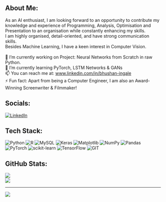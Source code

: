 ## About Me:
As an AI enthusiast, I am looking forward to an opportunity to contribute my knowledge and experience of Programming, Analysis, Optimisation and Presentation to an organisation while constantly enhancing my skills.<br>I am highly organised, detail-oriented, and have strong communication skills.<br>Besides Machine Learning, I have a keen interest in Computer Vision.<br><br>🔭 I’m currently working on Project: Neural Networks from Scratch in raw Python.<br>🌱 I’m currently learning PyTorch, LSTM Networks & GANs<br>📫 You can reach me at: www.linkedin.com/in/bhushan-ingale<br>⚡ Fun fact: Apart from being a Computer Engineer, I am also an Award-Winning Screenwriter & Filmmaker!


## Socials:
[![LinkedIn](https://img.shields.io/badge/LinkedIn-%230077B5.svg?logo=linkedin&logoColor=white)](https://linkedin.com/in/bhushan-ingale) 

## Tech Stack:
![Python](https://img.shields.io/badge/python-3670A0?style=plastic&logo=python&logoColor=ffdd54) ![R](https://img.shields.io/badge/r-%23276DC3.svg?style=plastic&logo=r&logoColor=white) ![MySQL](https://img.shields.io/badge/mysql-%2300000f.svg?style=plastic&logo=mysql&logoColor=white) ![Keras](https://img.shields.io/badge/Keras-%23D00000.svg?style=plastic&logo=Keras&logoColor=white) ![Matplotlib](https://img.shields.io/badge/Matplotlib-%23ffffff.svg?style=plastic&logo=Matplotlib&logoColor=black) ![NumPy](https://img.shields.io/badge/numpy-%23013243.svg?style=plastic&logo=numpy&logoColor=white) ![Pandas](https://img.shields.io/badge/pandas-%23150458.svg?style=plastic&logo=pandas&logoColor=white) ![PyTorch](https://img.shields.io/badge/PyTorch-%23EE4C2C.svg?style=plastic&logo=PyTorch&logoColor=white) ![scikit-learn](https://img.shields.io/badge/scikit--learn-%23F7931E.svg?style=plastic&logo=scikit-learn&logoColor=white) ![TensorFlow](https://img.shields.io/badge/TensorFlow-%23FF6F00.svg?style=plastic&logo=TensorFlow&logoColor=white) ![GIT](https://img.shields.io/badge/Git-fc6d26?style=plastic&logo=git&logoColor=white)
## GitHub Stats:
![](https://github-readme-stats.vercel.app/api/top-langs/?username=bhushaningale&theme=dark&hide_border=false&include_all_commits=false&count_private=false&layout=compact)<br/>
![](https://github-readme-streak-stats.herokuapp.com/?user=bhushaningale&theme=dark&hide_border=false)

---
[![](https://visitcount.itsvg.in/api?id=bhushaningale&icon=0&color=0)](https://visitcount.itsvg.in)

<!-- Proudly created with GPRM ( https://gprm.itsvg.in ) -->
